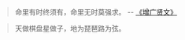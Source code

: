>命里有时终须有，命里无时莫强求。  -- [《增广贤文》](https://so.gushiwen.cn/mingjus/default.aspx?tstr=%e5%a2%9e%e5%b9%bf%e8%b4%a4%e6%96%87)

>天做棋盘星做子，地为琵琶路为弦。  

